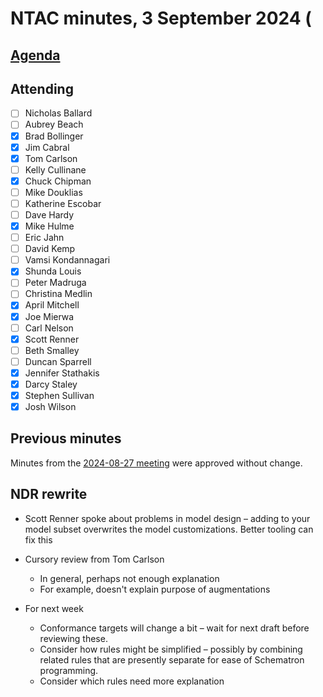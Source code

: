 # NTAC minutes, 3 September 2024 (

## [Agenda](2024-09-03-agenda.md)

## Attending

- [ ] Nicholas Ballard
- [ ] Aubrey Beach
- [x] Brad Bollinger
- [x] Jim Cabral
- [X] Tom Carlson
- [ ] Kelly Cullinane
- [X] Chuck Chipman
- [ ] Mike Douklias
- [ ] Katherine Escobar
- [ ] Dave Hardy
- [x] Mike Hulme
- [ ] Eric Jahn
- [ ] David Kemp
- [ ] Vamsi Kondannagari
- [x] Shunda Louis
- [ ] Peter Madruga
- [ ] Christina Medlin
- [x] April Mitchell
- [X] Joe Mierwa
- [ ] Carl Nelson
- [x] Scott Renner
- [ ] Beth Smalley
- [ ] Duncan Sparrell
- [x] Jennifer Stathakis
- [x] Darcy Staley
- [x] Stephen Sullivan
- [x] Josh Wilson

## Previous minutes

Minutes from the [2024-08-27 meeting](2024-08-27-minutes.md) were approved without change.

## NDR rewrite
- Scott Renner spoke about problems in model design – adding to your model subset overwrites the model customizations.  Better tooling can fix this
- Cursory review from Tom Carlson
  - In general, perhaps not enough explanation
  - For example, doesn't explain purpose of augmentations

- For next week
  - Conformance targets will change a bit – wait for next draft before reviewing these.
  - Consider how rules might be simplified – possibly by combining related rules that are presently separate for ease of Schematron programming.
  - Consider which rules need more explanation

